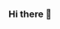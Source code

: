 ### Hi there 👋

<!--
**anuragbansal009/anuragbansal009** is a ✨ _special_ ✨ repository because its `README.md` (this file) appears on your GitHub profile.

- 📫 How to reach me: <a href="http://steamcommunity.com/id/anuragbansal"><img src="<img src="https://image.flaticon.com/icons/png/512/3/3782.png" width="25px;"></a> &nbsp;&nbsp;&nbsp;&nbsp;
<a href="https://www.linkedin.com/in/anurag-bansal-1196291b7/"><img src="https://image.flaticon.com/icons/png/512/174/174857.png" width="25px;"></a> &nbsp;&nbsp;&nbsp;&nbsp;
<a href="https://twitter.com/anuragbansal009"> <img src="https://image.flaticon.com/icons/svg/733/733579.svg" width="25px;"></a> &nbsp;&nbsp;&nbsp;&nbsp;
<h2><b>Programming Languages and Tools ⚙️ </b></h2> 
<img align="left" alt="Visual Studio Code" width="50px" src="https://img.icons8.com/fluent/48/000000/visual-studio-code-2019.png" />
<img align="left" alt="Python3" width="50px"src="https://img.icons8.com/color/48/000000/python.png" />
<img align="left" alt="C" width="50px" src="https://img.icons8.com/color/48/000000/c-programming.png" />
<img align="left" alt="CPP" width="50px" src="https://img.icons8.com/color/48/000000/c-plus-plus-logo.png" />
<img align="left" alt="MySQL" width="50px" src="https://img.icons8.com/color/48/000000/mysql-logo.png" />
<img align="left" alt="HTML5" width="50px" src="https://img.icons8.com/color/48/000000/html-5--v1.png" />
<img align="left" alt="CSS3" width="50px" src="<https://img.icons8.com/color/48/000000/css3.png" />
<img align="left" alt="JavaScript" width="50px" src="https://img.icons8.com/color/48/000000/javascript.png" />
<img align="left" alt="Blender" width="50px" src="https://img.icons8.com/color/48/000000/blender-3d.png" />
<img align="left" alt="Photoshop" width="50px" src="https://img.icons8.com/color/48/000000/adobe-photoshop.png"/>
<br />
<h2></h2>
<img src="https://github-readme-stats.vercel.app/api?username=anuragbansal009&show_icons=true&theme=algolia"/>
